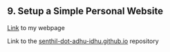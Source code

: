 ## 9. Setup a Simple Personal Website

[Link](https://senthil-dot-adhu-idhu.github.io/) to my webpage 

Link to the [senthil-dot-adhu-idhu.github.io](https://github.com/senthil-dot-adhu-idhu/senthil-dot-adhu-idhu.github.io) repository 

